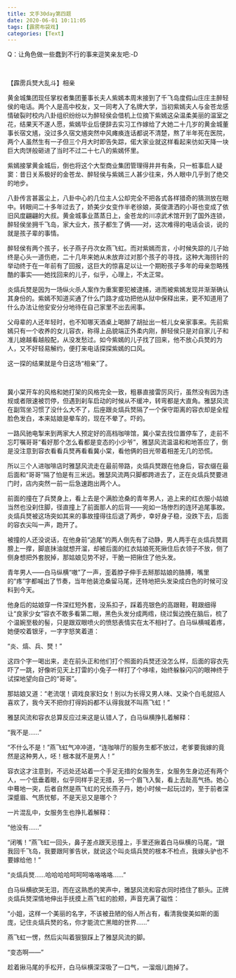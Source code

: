 ```yaml
---
title: 文手30day第四题
date: 2020-06-01 10:11:05
tags: [霹雳布袋戏]
categories: [Text]
---
```


<p>Q：让角色做一些蠢到不行的事来逗笑亲友吧:-D</p> 

<p>&nbsp;</p> 
<p>
    【霹雳兵燹大乱斗】相亲</p> 
<p>黄金城集团现任掌权者集团董事长夫人紫嫣本周末接到了千飞岛度假山庄庄主醉轻侯的电话。两个人是高中校友，又一同考入了名牌大学，当初紫嫣夫人与金苍龙感情破裂时校内八卦组织纷纷以为醉轻侯会借机上位摘下紫嫣这朵温柔美丽的温室之花，结果天不遂人愿，紫嫣毕业后便辞去实习工作嫁给了大她二十几岁的黄金城董事长宿文馗，没过多久宿文馗突然中风瘫痪连话都说不清楚，熬了半年死在医院，两个人虽然生有一子但三个月大时即告失踪，偌大家业就这样看起来彷如天降一块巨大肉饼般砸进了当时不过二十七八的紫嫣怀里。</p> 
<p>紫嫣接掌黄金城后，倒也将这个大型商业集团管理得井井有条，只一桩事启人疑窦：昔日关系极好的金苍龙、醉轻侯与紫嫣三人甚少往来，外人眼中几乎到了绝交的地步。</p> 
<p>八卦传言甚嚣尘上，八卦中心的几位主人公却完全不把各式各样猎奇的猜测放在眼中。转眼间二十多年过去了，娇美少女变作半老徐娘，英俊潇洒的小哥也变成了依旧风度翩翩的大叔。黄金城事业蒸蒸日上，金苍龙的川凉武术馆开到了国外连锁，醉轻侯坐拥千飞岛，家大业大，孩子都生了俩——对，这次难得的电话会谈，说的就是孩子辈的事情。</p> 
<p>醉轻侯有两个孩子，长子燕子丹次女燕飞虹。而对紫嫣而言，小时候失踪的儿子始终是心头一道伤疤，二十几年来她从未放弃过对那个孩子的寻找，这种大海捞针的举动终于在一年前有了回报，这巨大的惊喜足以让一个期盼孩子多年的母亲忽略残酷的事实——她找回来的儿子，似乎，心理上，不太正常。</p> 
<p>炎熇兵燹是因为一场纵火杀人案作为重案要犯被逮捕，进而被紫嫣发现并渐渐确认其身份的。紫嫣不知道买通了什么门路才成功把他从狱中保释出来，更不知道用了什么办法让他安安分分地待在自己家里不出去闹事。</p> 
<p>父母辈的人还年轻时，也不知哪天酒桌上喝醉了胡扯出一桩儿女亲家事来。先前紫嫣只有一个收养的女儿容衣，称得上品貌端正外柔内刚，醉轻侯只是对自家儿子和准儿媳越看越般配，从没发愁过。如今紫嫣的儿子找了回来，他不放心兵燹的为人，又不好轻易解约，便打来电话探探紫嫣的口风。</p> 
<p>这一探的结果就是今日这场“相亲”了。</p> 
<p>&nbsp;</p> 
<p>冀小棠开车的风格和她打架的风格完全一致，粗暴直接雷厉风行，虽然没有因为违规或者限速被罚停，但遇到刹车启动的时候从不缓冲，转弯都是大直角。雅瑟风流在副驾坐习惯了没什么大不了，后座跟炎熇兵燹隔了一个保守距离的容衣却是全程脸色发白，本来姑娘是晕车的，现在不晕了。吓的。</p> 
<p>一路风驰电掣来到两家大人预定好的高档咖啡馆，冀小棠去找位置停车了，走前不忘叮嘱哥哥“看好那个怎么看都是变态的小少爷”，雅瑟风流温温和和地答应了，倒是没注意到容衣看看兵燹再看看冀小棠，看他俩的目光带着相差无几的恐慌。</p> 
<p>所以三个人进咖啡店时雅瑟风流走在最前带路，炎熇兵燹跟在他身后，容衣缀在最后面和“哥哥”隔了怕是有三米远。雅瑟风流两只脚都跨进去了，正在炎熇兵燹要进门时，店内突然一前一后急速跑出两个人。</p> 
<p>前面的撞在了兵燹身上，看上去是个满脸沧桑的青年男人，追上来的红衣服小姑娘当然也没刹住脚，径直撞上了前面那人的后背——宛如一场惨烈的连环追尾事故。炎熇兵燹被这场突如其来的事故撞得往后退了两步，幸好身子稳，没跌下去，后面的容衣尖叫一声，跑开了。</p> 
<p>被撞的人还没说话，在他身前“追尾”的两人倒先有了动静，男人两手在炎熇兵燹肩膀上一撑，脚底抹油就想开溜，却被后面的红衣姑娘死死揪住后衣领子不放，侧了侧身想把外套脱掉，那姑娘见势不好，干脆一把揪住了他头发。</p> 
<p>青年男人——白马纵横“嗷”了一声，歪着脖子伸手去掰那姑娘的胳膊，嘴里的“疼”字都喊出了节奏，当年他装沧桑留马尾，还特地把头发染成白色的时候可没料到今天。</p> 
<p>他身后的姑娘穿一件深红短外套，没系扣子，踩着亮银色的高跟鞋，鞋跟细得让“良家少女”容衣不敢多看第二眼，黑色头发分成两绺，绕过鬓边挽在脑后，梳了个温婉至极的髻，只是跟双眼喷火的愤怒表情实在太不相衬了。白马纵横喊着疼，她便咬着银牙，一字字怒笑着道：</p> 
<p>“炎、熇、兵、燹！”</p> 
<p>这四个字一喝出来，走在前头正和他们打个照面的兵燹还没怎么样，后面的容衣先吓了一跳，好像听见天上打雷的小兔子一样打了个哆嗦，始终躲躲闪闪的眼神终于试探地望向自己的“哥哥”。</p> 
<p>那姑娘又道：“老流氓！调戏良家妇女！别以为长得又男人味、又染个白毛就招人喜欢了，我今天不把你打得妈妈都不认得我就不叫燕飞虹！”</p> 
<p>雅瑟风流和容衣总算反应过来这是认错人了，白马纵横挣扎着解释：</p> 
<p>“我不是……”</p> 
<p>“不什么不是！”燕飞虹气冲冲道，“连咖啡厅的服务生都不放过，老爹要我嫁的竟然是这种男人，呸！根本就不是男人！”</p> 
<p>容衣这才注意到，不远处还站着一个手足无措的女服务生，女服务生身边还有两个人，一个低垂着眼，似乎同样手足无措，另一个眉飞入鬓，看上去趾高气扬。她心中蓦地一突，后者自然是燕飞虹的兄长燕子丹，她小时候一起玩过的，至于前者深深蹙眉、气质忧郁，不是天忌又是哪个？</p> 
<p>一片混乱中，女服务生也挣扎着解释：</p> 
<p>“他没有……”</p> 
<p>“闭嘴！”燕飞虹一回头，鼻子差点跟天忌撞上，手里还揪着白马纵横的马尾，“跟我回千飞岛，我要跟阿爹告状，就说这个叫炎熇兵燹的根本不检点，我嫁头驴也不要嫁给他！”</p> 
<p>“炎熇兵燹……哈哈哈哈呵呵呵咯咯咯咯……”</p> 
<p>白马纵横欲哭无泪，而在这熟悉的笑声中，雅瑟风流和容衣同时捂住了额头。正牌炎熇兵燹深情地伸出手抚摸上燕飞虹的脸颊，声音充满了磁性：</p> 
<p>“小姐，这样一个美丽的名字，不该被丑陋的俗人所占有，看清我俊美如斯的面庞，记住炎熇兵燹的名，你才能流亡黑暗的世界……”</p> 
<p>燕飞虹一愣，然后尖叫着狠狠踩上了雅瑟风流的脚。</p> 
<p>“变态啊——”</p> 
<p>趁着揪马尾的手松开，白马纵横深深吸了一口气，一溜烟儿跑掉了。</p> 
<p><br /></p>